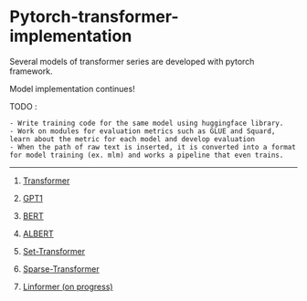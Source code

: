 # Pytorch-transformer-implementation

Several models of transformer series are developed with pytorch framework. 

Model implementation continues!

TODO : 

    - Write training code for the same model using huggingface library.
    - Work on modules for evaluation metrics such as GLUE and Squard, learn about the metric for each model and develop evaluation
    - When the path of raw text is inserted, it is converted into a format for model training (ex. mlm) and works a pipeline that even trains.

____________
    
1. [Transformer](https://github.com/hskimim/pytorch-transformer-implementation/tree/master/transformer)

2. [GPT1](https://github.com/hskimim/pytorch-transformer-implementation/tree/master/gpt1)

3. [BERT](https://github.com/hskimim/pytorch-transformer-implementation/tree/master/bert)

4. [ALBERT](https://github.com/hskimim/pytorch-transformer-implementation/tree/master/albert)

5. [Set-Transformer](https://github.com/hskimim/pytorch-transformer-implementation/tree/master/set_transformer)

6. [Sparse-Transformer](https://github.com/hskimim/pytorch-transformer-implementation/tree/master/sparse_transformer)

7. [Linformer (on progress)](https://github.com/hskimim/pytorch-transformer-implementation/tree/master/linformer)